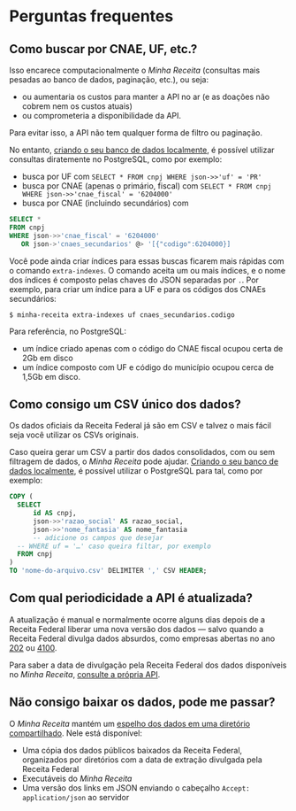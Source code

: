 # Perguntas frequentes

## Como buscar por CNAE, UF, etc.?

Isso encarece computacionalmente o _Minha Receita_ (consultas mais pesadas ao banco de dados, paginação, etc.), ou seja:

* ou aumentaria os custos para manter a API no ar (e as doações não cobrem nem os custos atuais)
* ou comprometeria a disponibilidade da API.

Para evitar isso, a API não tem qualquer forma de filtro ou paginação.

No entanto, [criando o seu banco de dados localmente](servidor.md), é possível utilizar consultas diratemente no PostgreSQL, como por exemplo:

* busca por UF com `SELECT * FROM cnpj WHERE json->>'uf' = 'PR'`
* busca por CNAE (apenas o primário, fiscal) com `SELECT * FROM cnpj WHERE json->>'cnae_fiscal' = '6204000'`
* busca por CNAE (incluindo secundários) com

```sql
SELECT *
FROM cnpj
WHERE json->>'cnae_fiscal' = '6204000'
   OR json->'cnaes_secundarios' @> '[{"codigo":6204000}]
```

Você pode ainda criar índices para essas buscas ficarem mais rápidas com o comando `extra-indexes`. O comando aceita um ou mais índices, e o nome dos índices é composto pelas chaves do JSON separadas por `.`. Por exemplo, para criar um índice para a UF e para os códigos dos CNAEs secundários:

```console
$ minha-receita extra-indexes uf cnaes_secundarios.codigo
```


Para referência, no PostgreSQL:

* um índice criado apenas com o código do CNAE fiscal ocupou certa de 2Gb em disco
* um índice composto com UF e código do município ocupou cerca de 1,5Gb em disco.

## Como consigo um CSV único dos dados?

Os dados oficiais da Receita Federal já são em CSV e talvez o mais fácil seja você utilizar os CSVs originais.

Caso queira gerar um CSV a partir dos dados consolidados, com ou sem filtragem de dados, o _Minha Receita_ pode ajudar. [Criando o seu banco de dados localmente](servidor.md), é possível utilizar o PostgreSQL para tal, como por exemplo:

```sql
COPY (
  SELECT
      id AS cnpj,
      json->>'razao_social' AS razao_social,
      json->>'nome_fantasia' AS nome_fantasia
      -- adicione os campos que desejar
  -- WHERE uf = '…' caso queira filtar, por exemplo
  FROM cnpj
)
TO 'nome-do-arquivo.csv' DELIMITER ',' CSV HEADER;
```

## Com qual periodicidade a API é atualizada?

A atualização é manual e normalmente ocorre alguns dias depois de a Receita Federal liberar uma nova versão dos dados — salvo quando a Receita Federal divulga dados absurdos, como empresas abertas no ano [202](https://twitter.com/cuducos/status/1646684441979281410) ou [4100](https://twitter.com/cuducos/status/1479078346248097793).

Para saber a data de divulgação pela Receita Federal dos dados disponíveis no _Minha Receita_, [consulte a própria API](como-usar.md).

## Não consigo baixar os dados, pode me passar?

O _Minha Receita_ mantém um [espelho dos dados em uma diretório compartilhado](https://mirror.minhareceita.org). Nele está disponível:

* Uma cópia dos dados públicos baixados da Receita Federal, organizados por diretórios com a data de extração divulgada pela Receita Federal
* Executáveis do _Minha Receita_
* Uma versão dos links em JSON enviando o cabeçalho `Accept: application/json` ao servidor

